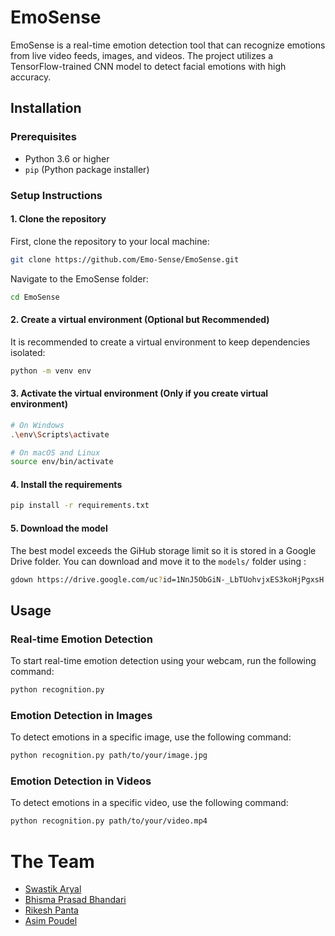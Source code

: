 # EmoSense

EmoSense is a real-time emotion detection tool that can recognize emotions from live video feeds, images, and videos. The project utilizes a TensorFlow-trained CNN model to detect facial emotions with high accuracy.

## Installation

### Prerequisites

- Python 3.6 or higher
- `pip` (Python package installer)

### Setup Instructions

#### 1. Clone the repository

First, clone the repository to your local machine:

```sh
git clone https://github.com/Emo-Sense/EmoSense.git

```
Navigate to the EmoSense folder:
```sh
cd EmoSense
```

#### 2. Create a virtual environment (Optional but Recommended)

It is recommended to create a virtual environment to keep dependencies isolated:
```sh
python -m venv env
```

#### 3. Activate the virtual environment (Only if you create virtual environment)

```sh
# On Windows
.\env\Scripts\activate

# On macOS and Linux
source env/bin/activate
```

#### 4. Install the requirements

```sh
pip install -r requirements.txt
```

#### 5. Download the model

The best model exceeds the GiHub storage limit so it is stored in a Google Drive folder. You can download and move it to the ```models/``` folder using :

```sh
gdown https://drive.google.com/uc?id=1NnJ5ObGiN-_LbTUohvjxES3koHjPgxsH -O models/emosense_finalmodel_82.h5
```

## Usage

### Real-time Emotion Detection
To start real-time emotion detection using your webcam, run the following command:

```sh
python recognition.py
```
### Emotion Detection in Images
To detect emotions in a specific image, use the following command:

```sh
python recognition.py path/to/your/image.jpg
```
### Emotion Detection in Videos
To detect emotions in a specific video, use the following command:

```sh
python recognition.py path/to/your/video.mp4
```


# The Team

- [Swastik Aryal](https://github.com/Swastik-Aryal)
- [Bhisma Prasad Bhandari](https://github.com/DontHash)
- [Rikesh Panta](https://github.com/RiCEmare)
- [Asim Poudel](https://www.github.com/octokatherine)


